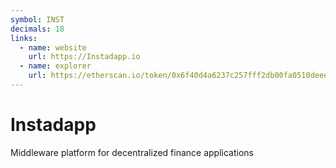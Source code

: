 ```yaml
---
symbol: INST
decimals: 18
links:
  - name: website
    url: https://Instadapp.io
  - name: explorer
    url: https://etherscan.io/token/0x6f40d4a6237c257fff2db00fa0510deeecd303eb
---
```


# Instadapp

Middleware platform for decentralized finance applications
